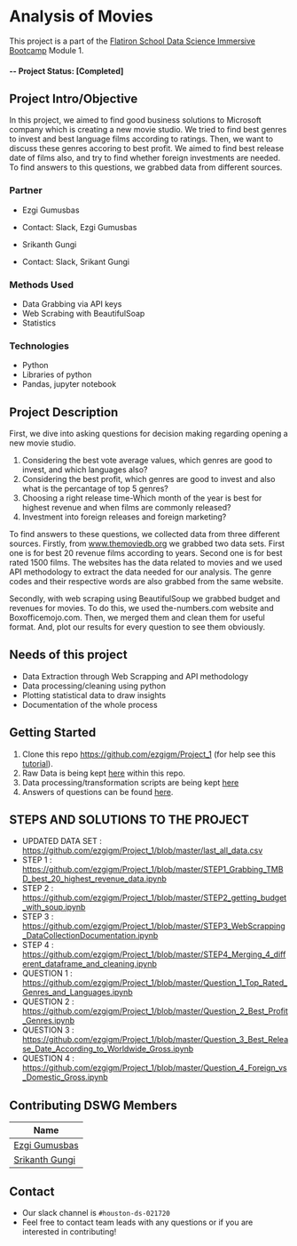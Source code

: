 
# Analysis of Movies

This project is a part of the [Flatiron School Data Science Immersive Bootcamp](https://flatironschool.com/career-courses/data-science-bootcamp) Module 1. 
#### -- Project Status: [Completed]

## Project Intro/Objective

In this project, we aimed to find good business solutions to Microsoft company which is creating a new movie studio. We tried to find best genres to invest and best language films according to ratings. Then, we want to discuss these genres accoring to best profit. We aimed to find best release date of films also, and try to find whether foreign investments are needed. To find answers to this questions, we grabbed data from different sources.

### Partner
* Ezgi Gumusbas 
* Contact: Slack, Ezgi Gumusbas

* Srikanth Gungi
* Contact: Slack, Srikant Gungi

### Methods Used
* Data Grabbing via API keys
* Web Scrabing with BeautifulSoap
* Statistics

### Technologies 
* Python
* Libraries of python
* Pandas, jupyter notebook

## Project Description

First, we dive into asking questions for decision making regarding opening a new movie studio.

1. Considering the best vote average values, which genres are good to invest, and which languages also?
2. Considering the best profit, which genres are good to invest and also what is the percantage of top 5 genres?
3. Choosing a right release time-Which month of the year is best for highest revenue and when films are commonly released?
4. Investment into foreign releases and foreign marketing?

To find answers to these questions, we collected data from three different sources. Firstly, from www.themoviedb.org we grabbed two data sets. First one is for best 20 revenue films according to years. Second one is for best rated 1500 films. 
The websites has the data related to movies and we used API methodology to extract the data needed for our analysis. The genre codes and their respective words are also grabbed from the same website.

Secondly, with web scraping using BeautifulSoup we grabbed budget and revenues for movies. To do this, we used the-numbers.com website and Boxofficemojo.com.
Then, we merged them and clean them for useful format. And, plot our results for every question to see them obviously.

## Needs of this project

- Data Extraction through Web Scrapping and API methodology
- Data processing/cleaning using python
- Plotting statistical data to draw insights
- Documentation of the whole process

## Getting Started

1. Clone this repo https://github.com/ezgigm/Project_1 (for help see this [tutorial](https://help.github.com/articles/cloning-a-repository/)).
2. Raw Data is being kept [here](https://github.com/ezgigm/Project_1/tree/master/Raw_Data) within this repo.   
3. Data processing/transformation scripts are being kept [here](https://github.com/ezgigm/Project_1)
4. Answers of questions can be found [here](https://github.com/ezgigm/Project_1).


## STEPS AND SOLUTIONS TO THE PROJECT
*  UPDATED DATA SET : https://github.com/ezgigm/Project_1/blob/master/last_all_data.csv
*  STEP 1 : https://github.com/ezgigm/Project_1/blob/master/STEP1_Grabbing_TMBD_best_20_highest_revenue_data.ipynb
*  STEP 2 : https://github.com/ezgigm/Project_1/blob/master/STEP2_getting_budget_with_soup.ipynb
*  STEP 3 : https://github.com/ezgigm/Project_1/blob/master/STEP3_WebScrapping_DataCollectionDocumentation.ipynb
*  STEP 4 : https://github.com/ezgigm/Project_1/blob/master/STEP4_Merging_4_different_dataframe_and_cleaning.ipynb
*  QUESTION 1 : https://github.com/ezgigm/Project_1/blob/master/Question_1_Top_Rated_Genres_and_Languages.ipynb
*  QUESTION 2 : https://github.com/ezgigm/Project_1/blob/master/Question_2_Best_Profit_Genres.ipynb
*  QUESTION 3 : https://github.com/ezgigm/Project_1/blob/master/Question_3_Best_Release_Date_According_to_Worldwide_Gross.ipynb
*  QUESTION 4 : https://github.com/ezgigm/Project_1/blob/master/Question_4_Foreign_vs_Domestic_Gross.ipynb


## Contributing DSWG Members


|Name     |
|---------|
|[Ezgi Gumusbas](https://github.com/ezgigm)| @ezgigm        |
|[Srikanth Gungi](https://github.com/srikanthgungi) |@srikanthgungi    |

## Contact 
* Our slack channel is `#houston-ds-021720`
* Feel free to contact team leads with any questions or if you are interested in contributing!
